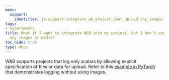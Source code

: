 ```yaml
---
menu:
  support:
    identifier: ja-support-integrate_wb_project_dont_upload_any_images_media
tags:
- experiments
title: What if I want to integrate W&B into my project, but I don't want to upload
  any images or media?
toc_hide: true
type: docs
---
```


W&B supports projects that log only scalars by allowing explicit specification of files or data for upload. Refer to this [example in PyTorch](http://wandb.me/pytorch-colab) that demonstrates logging without using images.